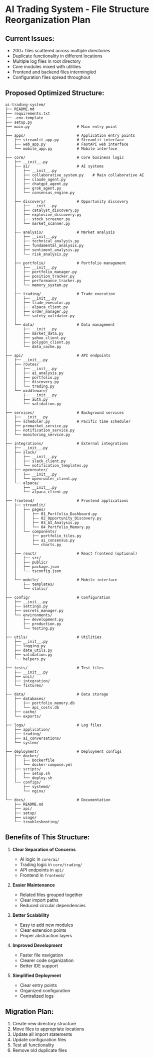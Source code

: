 # AI Trading System - File Structure Reorganization Plan

## Current Issues:
- 200+ files scattered across multiple directories
- Duplicate functionality in different locations
- Multiple log files in root directory
- Core modules mixed with utilities
- Frontend and backend files intermingled
- Configuration files spread throughout

## Proposed Optimized Structure:

```
ai-trading-system/
├── README.md
├── requirements.txt
├── .env.template
├── setup.py
├── main.py                     # Main entry point
│
├── apps/                       # Application entry points
│   ├── streamlit_app.py        # Streamlit interface
│   ├── web_app.py              # FastAPI web interface
│   └── mobile_app.py           # Mobile interface
│
├── core/                       # Core business logic
│   ├── __init__.py
│   ├── ai/                     # AI systems
│   │   ├── __init__.py
│   │   ├── collaborative_system.py    # Main collaborative AI
│   │   ├── claude_agent.py
│   │   ├── chatgpt_agent.py
│   │   ├── grok_agent.py
│   │   └── consensus_engine.py
│   │
│   ├── discovery/              # Opportunity discovery
│   │   ├── __init__.py
│   │   ├── catalyst_discovery.py
│   │   ├── explosive_discovery.py
│   │   ├── stock_screener.py
│   │   └── market_scanner.py
│   │
│   ├── analysis/               # Market analysis
│   │   ├── __init__.py
│   │   ├── technical_analysis.py
│   │   ├── fundamental_analysis.py
│   │   ├── sentiment_analysis.py
│   │   └── risk_analysis.py
│   │
│   ├── portfolio/              # Portfolio management
│   │   ├── __init__.py
│   │   ├── portfolio_manager.py
│   │   ├── position_tracker.py
│   │   ├── performance_tracker.py
│   │   └── memory_system.py
│   │
│   ├── trading/                # Trade execution
│   │   ├── __init__.py
│   │   ├── trade_executor.py
│   │   ├── alpaca_client.py
│   │   ├── order_manager.py
│   │   └── safety_validator.py
│   │
│   └── data/                   # Data management
│       ├── __init__.py
│       ├── market_data.py
│       ├── yahoo_client.py
│       ├── polygon_client.py
│       └── data_cache.py
│
├── api/                        # API endpoints
│   ├── __init__.py
│   ├── routes/
│   │   ├── __init__.py
│   │   ├── ai_analysis.py
│   │   ├── portfolio.py
│   │   ├── discovery.py
│   │   └── trading.py
│   └── middleware/
│       ├── __init__.py
│       ├── auth.py
│       └── validation.py
│
├── services/                   # Background services
│   ├── __init__.py
│   ├── scheduler.py            # Pacific time scheduler
│   ├── premarket_service.py
│   ├── notification_service.py
│   └── monitoring_service.py
│
├── integrations/               # External integrations
│   ├── __init__.py
│   ├── slack/
│   │   ├── __init__.py
│   │   ├── slack_client.py
│   │   └── notification_templates.py
│   ├── openrouter/
│   │   ├── __init__.py
│   │   └── openrouter_client.py
│   └── alpaca/
│       ├── __init__.py
│       └── alpaca_client.py
│
├── frontend/                   # Frontend applications
│   ├── streamlit/
│   │   ├── pages/
│   │   │   ├── 01_Portfolio_Dashboard.py
│   │   │   ├── 02_Opportunity_Discovery.py
│   │   │   ├── 03_AI_Analysis.py
│   │   │   └── 04_Portfolio_Memory.py
│   │   └── components/
│   │       ├── portfolio_tiles.py
│   │       ├── ai_consensus.py
│   │       └── charts.py
│   │
│   ├── react/                  # React frontend (optional)
│   │   ├── src/
│   │   ├── public/
│   │   ├── package.json
│   │   └── tsconfig.json
│   │
│   └── mobile/                 # Mobile interface
│       ├── templates/
│       └── static/
│
├── config/                     # Configuration
│   ├── __init__.py
│   ├── settings.py
│   ├── secrets_manager.py
│   └── environments/
│       ├── development.py
│       ├── production.py
│       └── testing.py
│
├── utils/                      # Utilities
│   ├── __init__.py
│   ├── logging.py
│   ├── date_utils.py
│   ├── validation.py
│   └── helpers.py
│
├── tests/                      # Test files
│   ├── __init__.py
│   ├── unit/
│   ├── integration/
│   └── fixtures/
│
├── data/                       # Data storage
│   ├── databases/
│   │   ├── portfolio_memory.db
│   │   └── api_costs.db
│   ├── cache/
│   └── exports/
│
├── logs/                       # Log files
│   ├── application/
│   ├── trading/
│   ├── ai_conversations/
│   └── system/
│
├── deployment/                 # Deployment configs
│   ├── docker/
│   │   ├── Dockerfile
│   │   └── docker-compose.yml
│   ├── scripts/
│   │   ├── setup.sh
│   │   └── deploy.sh
│   └── configs/
│       ├── systemd/
│       └── nginx/
│
└── docs/                       # Documentation
    ├── README.md
    ├── api/
    ├── setup/
    ├── usage/
    └── troubleshooting/
```

## Benefits of This Structure:

1. **Clear Separation of Concerns**
   - AI logic in `core/ai/`
   - Trading logic in `core/trading/`
   - API endpoints in `api/`
   - Frontend in `frontend/`

2. **Easier Maintenance**
   - Related files grouped together
   - Clear import paths
   - Reduced circular dependencies

3. **Better Scalability**
   - Easy to add new modules
   - Clear extension points
   - Proper abstraction layers

4. **Improved Development**
   - Faster file navigation
   - Clearer code organization
   - Better IDE support

5. **Simplified Deployment**
   - Clear entry points
   - Organized configuration
   - Centralized logs

## Migration Plan:

1. Create new directory structure
2. Move files to appropriate locations
3. Update all import statements
4. Update configuration files
5. Test all functionality
6. Remove old duplicate files